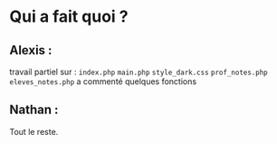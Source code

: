 # Qui a fait quoi ?

## Alexis :
travail partiel sur :
    `index.php`
    `main.php`
    `style_dark.css`
    `prof_notes.php`
    `eleves_notes.php`
a commenté quelques fonctions


## Nathan :

Tout le reste.
